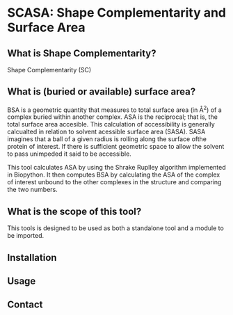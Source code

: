 # SCASA: Shape Complementarity and Surface Area

## What is Shape Complementarity?

Shape Complementarity (SC) 

## What is (buried or available) surface area?
 BSA is a geometric quantity that measures to total surface area (in
Å<sup>2</sup>) of a complex buried within another complex. ASA is the reciprocal; 
 that is, the total surface area accesible. This calculation of accessibility is generally calcualted in relation
to solvent acessible surface area (SASA). SASA imagines that a ball of a given radius is rolling along the surface ofthe protein of interest.
If there is sufficient geometric space to allow the solvent to pass unimpeded it said to be accessible.

This tool calculates ASA by using the Shrake Ruplley algorithm implemented in Biopython. It then computes BSA
by calculating the ASA of the complex of interest unbound to the other complexes in the structure and comparing the two numbers.

## What is the scope of this tool?
This tools is designed to be used as both a standalone tool and a module to be imported.

## Installation

## Usage

## Contact

